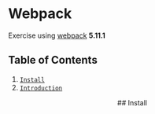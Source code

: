 # Webpack

Exercise using [webpack](https://github.com/webpack/webpack/releases) __5.11.1__

## Table of Contents
1. [`Install`](#Install)
2. [`Introduction`](#Introduction)

<p align="center">## Install</p>